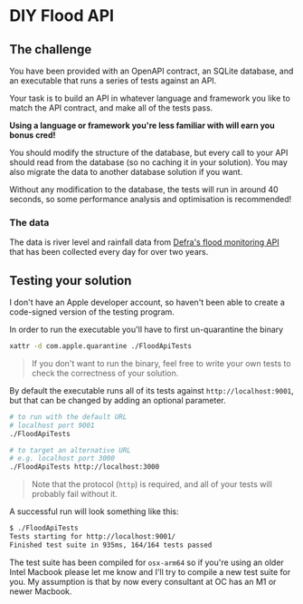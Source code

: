 # DIY Flood API

## The challenge

You have been provided with an OpenAPI contract, an SQLite database, and an executable that runs a series of tests against an API.

Your task is to build an API in whatever language and framework you like to match the API contract, and make all of the tests pass.

**Using a language or framework you're less familiar with will earn you bonus cred!**

You should modify the structure of the database, but every call to your API should read from the database (so no caching it in your solution). You may also migrate the data to another database solution if you want.

Without any modification to the database, the tests will run in around 40 seconds, so some performance analysis and optimisation is recommended!

### The data

The data is river level and rainfall data from [Defra's flood monitoring API](https://environment.data.gov.uk/flood-monitoring/doc/reference) that has been collected every day for over two years.

## Testing your solution

I don't have an Apple developer account, so haven't been able to create a code-signed version of the testing program.

In order to run the executable you'll have to first un-quarantine the binary

```sh
xattr -d com.apple.quarantine ./FloodApiTests
```

> If you don't want to run the binary, feel free to write your own tests to check the correctness of your solution.

By default the executable runs all of its tests against `http://localhost:9001`, but that can be changed by adding an optional parameter.

```sh
# to run with the default URL
# localhost port 9001
./FloodApiTests

# to target an alternative URL
# e.g. localhost port 3000
./FloodApiTests http://localhost:3000
```

> Note that the protocol (`http`) is required, and all of your tests will probably fail without it.

A successful run will look something like this:

```sh
$ ./FloodApiTests
Tests starting for http://localhost:9001/
Finished test suite in 935ms, 164/164 tests passed
```

The test suite has been compiled for `osx-arm64` so if you're using an older Intel Macbook please let me know and I'll try to compile a new test suite for you. My assumption is that by now every consultant at OC has an M1 or newer Macbook.
